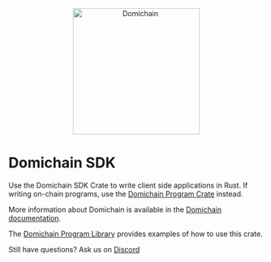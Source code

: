 <p align="center">
  <a href="https://solana.com">
    <img alt="Domichain" src="https://i.imgur.com/IKyzQ6T.png" width="250" />
  </a>
</p>

# Domichain SDK

Use the Domichain SDK Crate to write client side applications in Rust.  If writing on-chain programs, use the [Domichain Program Crate](https://crates.io/crates/solana-program) instead.

More information about Domichain is available in the [Domichain documentation](https://docs.solana.com/).

The [Domichain Program Library](https://github.com/solana-labs/solana-program-library) provides examples of how to use this crate.

Still have questions?  Ask us on [Discord](https://discordapp.com/invite/pquxPsq)

